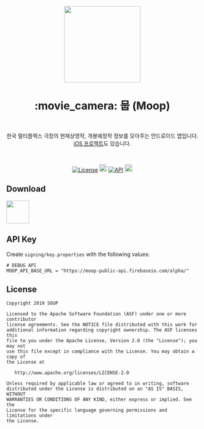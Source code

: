 <p align="center">
<img height="200" src='https://github.com/fornewid/Moop-Android/blob/develop/app/src/main/ic_launcher-graphic.png'/>
</p>

<h1 align="center">:movie_camera: 뭅 (Moop)</h1><br/>
<p align="center">
   한국 멀티플렉스 극장의 현재상영작, 개봉예정작 정보를 모아주는 안드로이드 앱입니다.<br/>
   <a href="https://github.com/kor45cw/Moop-iOS" target="_blank">iOS 프로젝트</a>도 있습니다.
</p>
</br>

<p align="center">
<a href="https://opensource.org/licenses/Apache-2.0"><img alt="License" src="https://img.shields.io/badge/License-Apache%202.0-blue.svg"/></a>
<a href='https://developer.android.com'><img height="20px" src='http://img.shields.io/badge/platform-android-green.svg'/></a>
<a href="https://android-arsenal.com/api?level=23"><img alt="API" src="https://img.shields.io/badge/API-23%2B-brightgreen.svg?style=flat"/></a>
<a href='https://circleci.com/gh/fornewid/Moop-Android'><img height="20px" src='https://circleci.com/gh/Moop-App/Moop-Android/tree/develop.svg?style=shield'/></a>
</p>

## Download

<a href='https://play.google.com/store/apps/details?id=soup.movie'><img height="60px" src='https://play.google.com/intl/en/badges/images/generic/ko_badge_web_generic.png'/></a>

## API Key

Create `signing/key.properties` with the following values:

```
# DEBUG API
MOOP_API_BASE_URL = "https://moop-public-api.firebaseio.com/alpha/"
```


## License

```
Copyright 2019 SOUP

Licensed to the Apache Software Foundation (ASF) under one or more contributor
license agreements. See the NOTICE file distributed with this work for
additional information regarding copyright ownership. The ASF licenses this
file to you under the Apache License, Version 2.0 (the "License"); you may not
use this file except in compliance with the License. You may obtain a copy of
the License at

   http://www.apache.org/licenses/LICENSE-2.0

Unless required by applicable law or agreed to in writing, software
distributed under the License is distributed on an "AS IS" BASIS, WITHOUT
WARRANTIES OR CONDITIONS OF ANY KIND, either express or implied. See the
License for the specific language governing permissions and limitations under
the License.
```
